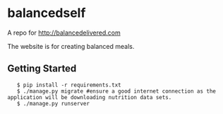 # balancedself
A repo for http://balancedelivered.com

The website is for creating balanced meals.

Getting Started
---
```
   $ pip install -r requirements.txt
   $ ./manage.py migrate #ensure a good internet connection as the application will be downloading nutrition data sets.
   $ ./manage.py runserver
```


